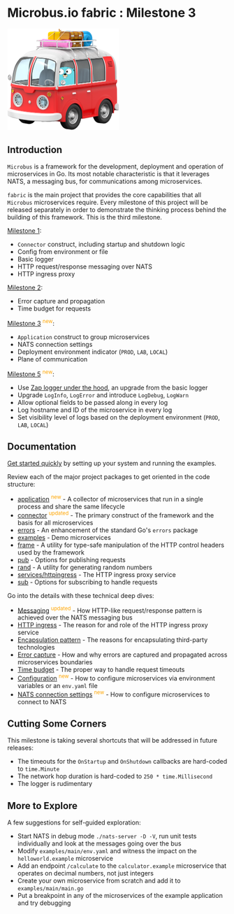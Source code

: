 # Microbus.io fabric : Milestone 3

<img src="docs\gopher-on-bus.png" width=256>

## Introduction

`Microbus` is a framework for the development, deployment and operation of microservices in Go. Its most notable characteristic is that it leverages NATS, a messaging bus, for communications among microservices.

`fabric` is the main project that provides the core capabilities that all `Microbus` microservices require. Every milestone of this project will be released separately in order to demonstrate the thinking process behind the building of this framework. This is the third milestone.

[Milestone 1](https://github.com/microbus-io/fabric/tree/milestone/1):

* `Connector` construct, including startup and shutdown logic
* Config from environment or file
* Basic logger
* HTTP request/response messaging over NATS
* HTTP ingress proxy

[Milestone 2](https://github.com/microbus-io/fabric/tree/milestone/2):

* Error capture and propagation
* Time budget for requests

[Milestone 3](https://github.com/microbus-io/fabric/tree/milestone/2) <sup style="color:orange">new</sup>:

* `Application` construct to group microservices
* NATS connection settings
* Deployment environment indicator (`PROD`, `LAB`, `LOCAL`)
* Plane of communication

[Milestone 5](https://github.com/microbus-io/fabric/tree/milestone/5) <sup style="color:orange">new</sup>:

* Use [Zap logger under the hood](docs/structure/log.md), an upgrade from the basic logger
* Upgrade `LogInfo`, `LogError` and introduce `LogDebug`, `LogWarn`
* Allow optional fields to be passed along in every log
* Log hostname and ID of the microservice in every log
* Set visibility level of logs based on the deployment environment (`PROD`, `LAB`, `LOCAL`)

## Documentation

[Get started quickly](docs/quick-start.md) by setting up your system and running the examples.

Review each of the major project packages to get oriented in the code structure:

* [application](docs/structure/application.md) <sup style="color:orange">new</sup> - A collector of microservices that run in a single process and share the same lifecycle
* [connector](docs/structure/connector.md) <sup style="color:orange">updated</sup> - The primary construct of the framework and the basis for all microservices
* [errors](docs/structure/errors.md) - An enhancement of the standard Go's `errors` package 
* [examples](docs/structure/examples.md) - Demo microservices 
* [frame](docs/structure/frame.md) - A utility for type-safe manipulation of the HTTP control headers used by the framework
* [pub](docs/structure/pub.md) - Options for publishing requests
* [rand](docs/structure/rand.md) - A utility for generating random numbers
* [services/httpingress](docs/structure/services-httpingress.md) - The HTTP ingress proxy service
* [sub](docs/structure/sub.md) - Options for subscribing to handle requests

Go into the details with these technical deep dives:

* [Messaging](docs/tech/messaging.md) <sup style="color:orange">updated</sup> - How HTTP-like request/response pattern is achieved over the NATS messaging bus
* [HTTP ingress](docs/tech/httpingress.md) - The reason for and role of the HTTP ingress proxy service
* [Encapsulation pattern](docs/tech/encapsulation.md) - The reasons for encapsulating third-party technologies
* [Error capture](docs/tech/errorcapture.md) - How and why errors are captured and propagated across microservices boundaries
* [Time budget](docs/tech/timebudget.md) - The proper way to handle request timeouts
* [Configuration](docs/tech/configuration.md) <sup style="color:orange">new</sup> - How to configure microservices via environment variables or an `env.yaml` file
* [NATS connection settings](docs/tech/natsconnection.md) <sup style="color:orange">new</sup> - How to configure microservices to connect to NATS

## Cutting Some Corners

This milestone is taking several shortcuts that will be addressed in future releases:

* The timeouts for the `OnStartup` and `OnShutdown` callbacks are hard-coded to `time.Minute`
* The network hop duration is hard-coded to `250 * time.Millisecond`
* The logger is rudimentary

## More to Explore

A few suggestions for self-guided exploration:

* Start NATS in debug mode `./nats-server -D -V`, run unit tests individually and look at the messages going over the bus
* Modify `examples/main/env.yaml` and witness the impact on the `helloworld.example` microservice
* Add an endpoint `/calculate` to the `calculator.example` microservice that operates on decimal numbers, not just integers
* Create your own microservice from scratch and add it to `examples/main/main.go`
* Put a breakpoint in any of the microservices of the example application and try debugging
